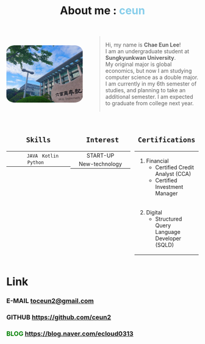 <h1><center>About me : <span style="color: skyblue;">ceun</span></center></h1>

<br>

<div style="display: flex; align-items: center;">
  <img src="school.jpg" alt="school" style="border-radius: 11%; width: 200px; height: 150px; margin-right: 20px;">
  <blockquote>
  <p>Hi, my name is <span style="font-weight: bold;">Chae Eun Lee</span>!<br>I am an undergraduate student at <span style="font-weight: bold;">Sungkyunkwan University</span>.<br> My original major is global economics, but now I am studying computer science as a double major. I am currently in my 6th semester of studies, and planning to take an additional semester. I am expected to graduate from college next year.<br></p>
  </blockquote>
</div>

<br>
<div style="display: flex;justify-content: center;">
  <div style="flex: 1;">
    <h2><center><code style="padding: 5px;">Skills</code></center></h2>
    <table style="margin-left: auto; margin-right: auto;"><tbody>
    <tr><td><center>&nbsp;&nbsp;&nbsp;&nbsp;&nbsp;&nbsp;<code>JAVA</code> &nbsp;&nbsp;<code>Kotlin</code> &nbsp;&nbsp;<code>Python</code>&nbsp;&nbsp;&nbsp;&nbsp;&nbsp;&nbsp;</center></td></tr>
    </tbody></table>
  </div>
  <div style="flex: 1;">
    <h2><center><code style="padding: 5px;">Interest</code></center></h2>
    <table style="margin-left: auto; margin-right: auto;"><tbody>
    <tr><td><center>START-UP</center></td></tr>
    <tr><td><center>&nbsp;&nbsp;&nbsp;&nbsp;New-technology&nbsp;&nbsp;&nbsp;&nbsp;</center></td></tr>
    </tbody></table>
  </div>
  <div style="flex: 1;">
    <h2><center><code style="padding: 5px;">Certifications</code></center></h2>
    <table style="margin-left: auto; margin-right: auto;"><tbody>
    <tr><td>
        <ol><li>Financial
            <ul>
              <li>Certified Credit Analyst (CCA)</li>
              <li>Certified Investment Manager</li>
            </ul></li>
        </ol></td></tr>
    <tr><td>
        <ol start="2"><li>Digital
            <ul>
              <li>Structured Query Language Developer (SQLD)</li>
            </ul>
          </li>
        </ol></td></tr>
  </tbody></table>
  </div>
</div>

<h1> Link</h1>
<h3> E-MAIL <a href="mailto:toceun2@gmail.com">toceun2@gmail.com</a></h3>
<h3> GITHUB <a href="https://github.com/ceun2">https://github.com/ceun2</a></h3>
<h3><span style="color: green;">BLOG</span> <a href="https://blog.naver.com/ecloud0313">https://blog.naver.com/ecloud0313</a></h3>

<br>
<br>



